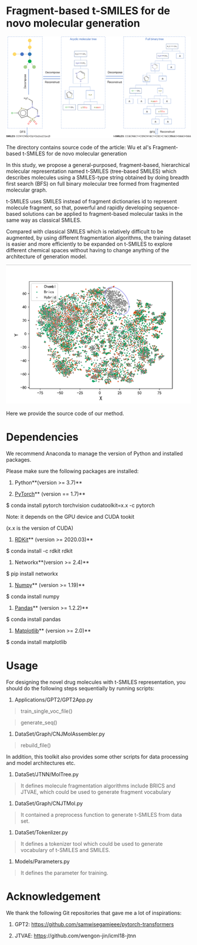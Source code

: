 Fragment-based t-SMILES for de novo molecular generation
========================================================

![](media/dd664ea772dd3d2f3e2baee91bbad812.png)

The directory contains source code of the article: Wu et al's Fragment-based
t-SMILES for de novo molecular generation

In this study, we propose a general-purposed, fragment-based, hierarchical
molecular representation named t-SMILES (tree-based SMILES) which describes
molecules using a SMILES-type string obtained by doing breadth first search
(BFS) on full binary molecular tree formed from fragmented molecular graph.

t-SMILES uses SMILES instead of fragment dictionaries id to represent molecule
fragment, so that, powerful and rapidly developing sequence-based solutions can
be applied to fragment-based molecular tasks in the same way as classical
SMILES.

Compared with classical SMILES which is relatively difficult to be augmented, by
using different fragmentation algorithms, the training dataset is easier and
more efficiently to be expanded on t-SMILES to explore different chemical spaces
without having to change anything of the architecture of generation model.

![](media/78c6b9dff08c83fc2be73c41dd4cee28.png)

Here we provide the source code of our method.

Dependencies
============

We recommend Anaconda to manage the version of Python and installed packages.

Please make sure the following packages are installed:

1.  Python**(version \>= 3.7)**

2.  [PyTorch](https://pytorch.org/)** (version == 1.7)**

\$ conda install pytorch torchvision cudatoolkit=x.x -c pytorch

Note: it depends on the GPU device and CUDA tookit

(x.x is the version of CUDA)

1.  [RDKit](https://www.rdkit.org/)** (version \>= 2020.03)**

\$ conda install -c rdkit rdkit

1.  Networkx**(version \>= 2.4)**

\$ pip install networkx

1.  [Numpy](https://numpy.org/)** (version \>= 1.19)**

\$ conda install numpy

1.  [Pandas](https://pandas.pydata.org/)** (version \>= 1.2.2)**

\$ conda install pandas

1.  [Matplotlib](https://matplotlib.org/)** (version \>= 2.0)**

\$ conda install matplotlib

Usage
=====

For designing the novel drug molecules with t-SMILES representation, you should
do the following steps sequentially by running scripts:

1.  Applications/GPT2/GPT2App.py

>   train\_single\_voc\_file()

>   generate\_seq()

1.  DataSet/Graph/CNJMolAssembler.py

>   rebuild\_file()

In addition, this toolkit also provides some other scripts for data processing
and model architectures etc.

1.  DataSet/JTNN/MolTree.py

>   It defines molecule fragmentation algorithms include BRICS and JTVAE, which
>   could be used to generate fragment vocabulary

1.  DataSet/Graph/CNJTMol.py

>   It contained a preprocess function to generate t-SMILES from data set.

1.  DataSet/Tokenlizer.py

>   It defines a tokenizer tool which could be used to generate vocabulary of
>   t-SMILES and SMILES.

1.  Models/Parameters.py

>   It defines the parameter for training.

Acknowledgement
===============

We thank the following Git repositories that gave me a lot of inspirations:

1.  GPT2: https://github.com/samwisegamjeee/pytorch-transformers

2.  JTVAE:
    [https](https://github.com/wengong-jin/icml18-jtnn)://github.com/wengon-jin/icml18-jtnn
